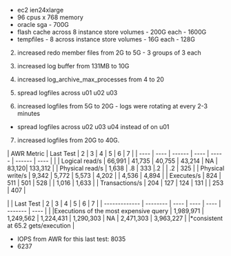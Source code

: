 - ec2 ien24xlarge
- 96 cpus x 768 memory
- oracle sga - 700G
- flash cache across 8 instance store volumes - 200G each - 1600G
- tempfiles - 8 across instance store volumes - 16G each - 128G

2. increased redo member files from 2G to 5G - 3 groups of 3 each

3. increased log buffer from 131MB to 10G 

4. increased log_archive_max_processes from 4 to 20

5. spread logfiles across u01 u02 u03

6. increased logfiles from 5G to 20G - logs were rotating at every 2-3 minutes
- spread logfiles across u02 u03 u04 instead of on u01

7. increased logfiles from 20G to 40G.


| AWR Metric           |  Last Test |   2  | 3 | 4      | 5      |  6    |  7      |
| ----             | ----    | ------ | ----   | -----  | ------ | ----  |         |
| Logical read/s   |  66,991 | 41,735 | 40,755 | 43,214 | NA     | 83,120| 133,312 |
| Physical read/s  |  1,638  | .8     | 333    |.2      |        | .2    | 325     |
| Physical write/s |  9,342  | 5,772  | 5,573  |  4,202 |        | 4,536 | 4,894   |
| Executes/s       |  824    | 511    | 501    | 528    |        | 1,016 | 1,633   |
| Transactions/s   |  204    | 127    | 124    | 131    |        | 253   | 407     |

|                                       |     Last Test  |   2    |  3        | 4         | 5         |  6        |    7      |
| -------------                         |  --------  |  ----      | ----      | ----      | -------   | ----      |           |
|Executions of the most expensive query |   1,989,971 | 1,249,562 | 1,224,431 | 1,290,303 |  NA       | 2,471,303 | 3,963,227 |
|*consistent at 65.2 gets/execution     |

- IOPS from AWR for this last test: 8035
- 6237

